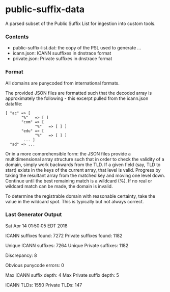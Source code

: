 # public-suffix-data

A parsed subset of the Public Suffix List for ingestion into custom tools.

### Contents

* public-suffix-list.dat: the copy of the PSL used to generate ...
* icann.json: ICANN suuffixes in dnstrace format
* private.json: Private suffixes in dnstrace format

### Format

All domains are punycoded from international formats.

The provided JSON files are formatted such that the decoded array is approximately the following - this excerpt pulled from the icann.json datafile:

```
[ "ac" => [
       "%"   => [ ]
       "com" => [
             "%"   => [ ] ]
       "edu" => [
             "%"   => [ ] ]
        ... ]
  "ad" => ...
```

Or in a more comprehensible form: the JSON files provide a multidimensional array structure such that in order to check the validity of a domain, simply work backwards from the TLD. If a given field (say, TLD to start) exists in the keys of the current array, that level is valid. Progress by taking the resultant array from the matched key and moving one level down. Continue until the best remaining match is a wildcard (%). If no real or wildcard match can be made, the domain is invalid.

To determine the registrable domain with reasonable certainty, take the value in the wildcard spot. This is typically but not always correct.

### Last Generator Output

Sat Apr 14 01:50:05 EDT 2018

ICANN suffixes found: 7272   Private suffixes found: 1182

Unique ICANN suffixes: 7264   Unique Private suffixes: 1182

Discrepancy: 8

Obvious punycode errors: 0

Max ICANN suffix depth: 4   Max Private suffix depth: 5

ICANN TLDs: 1550   Private TLDs: 147

